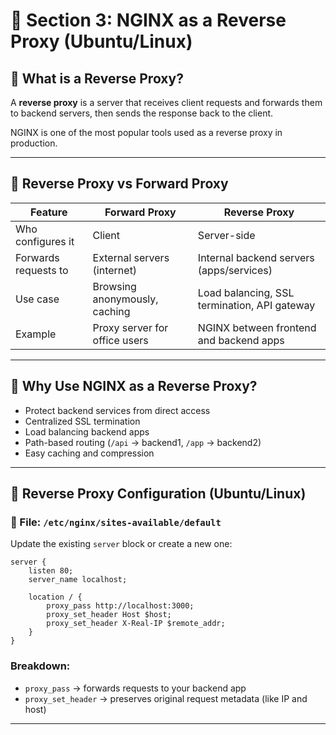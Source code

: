 # 🔁 Section 3: NGINX as a Reverse Proxy (Ubuntu/Linux)

## 🧠 What is a Reverse Proxy?

A **reverse proxy** is a server that receives client requests and forwards them to backend servers, then sends the response back to the client.

NGINX is one of the most popular tools used as a reverse proxy in production.

---

## 🔄 Reverse Proxy vs Forward Proxy

| Feature         | Forward Proxy                       | Reverse Proxy                           |
|-----------------|--------------------------------------|------------------------------------------|
| Who configures it | Client                              | Server-side                              |
| Forwards requests to | External servers (internet)         | Internal backend servers (apps/services) |
| Use case         | Browsing anonymously, caching       | Load balancing, SSL termination, API gateway |
| Example          | Proxy server for office users       | NGINX between frontend and backend apps  |

---

## 📌 Why Use NGINX as a Reverse Proxy?

- Protect backend services from direct access
- Centralized SSL termination
- Load balancing backend apps
- Path-based routing (`/api` → backend1, `/app` → backend2)
- Easy caching and compression

---

## 📝 Reverse Proxy Configuration (Ubuntu/Linux)

### 🔧 File: `/etc/nginx/sites-available/default`

Update the existing `server` block or create a new one:

```nginx
server {
    listen 80;
    server_name localhost;

    location / {
        proxy_pass http://localhost:3000;
        proxy_set_header Host $host;
        proxy_set_header X-Real-IP $remote_addr;
    }
}
```

### Breakdown:
- `proxy_pass` → forwards requests to your backend app
- `proxy_set_header` → preserves original request metadata (like IP and host)

---